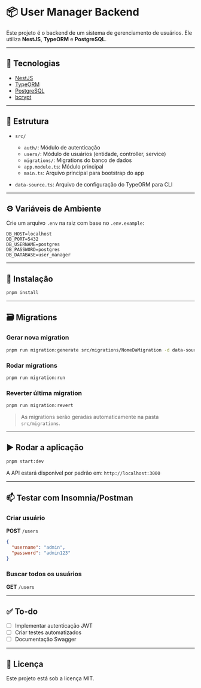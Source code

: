 # 📦 User Manager Backend

Este projeto é o backend de um sistema de gerenciamento de usuários. Ele utiliza **NestJS**, **TypeORM** e **PostgreSQL**.

---

## 🚀 Tecnologias

* [NestJS](https://nestjs.com/)
* [TypeORM](https://typeorm.io/)
* [PostgreSQL](https://www.postgresql.org/)
* [bcrypt](https://www.npmjs.com/package/bcrypt)

---

## 📁 Estrutura

* `src/`

  * `auth/`: Módulo de autenticação
  * `users/`: Módulo de usuários (entidade, controller, service)
  * `migrations/`: Migrations do banco de dados
  * `app.module.ts`: Módulo principal
  * `main.ts`: Arquivo principal para bootstrap do app
* `data-source.ts`: Arquivo de configuração do TypeORM para CLI

---

## ⚙️ Variáveis de Ambiente

Crie um arquivo `.env` na raiz com base no `.env.example`:

```env
DB_HOST=localhost
DB_PORT=5432
DB_USERNAME=postgres
DB_PASSWORD=postgres
DB_DATABASE=user_manager
```

---

## 🧪 Instalação

```bash
pnpm install
```

---

## 🗃️ Migrations

### Gerar nova migration

```bash
pnpm run migration:generate src/migrations/NomeDaMigration -d data-source.ts
```

### Rodar migrations

```bash
pnpm run migration:run
```

### Reverter última migration

```bash
pnpm run migration:revert
```

> As migrations serão geradas automaticamente na pasta `src/migrations`.

---

## ▶️ Rodar a aplicação

```bash
pnpm start:dev
```

A API estará disponível por padrão em: `http://localhost:3000`

---

## 📫 Testar com Insomnia/Postman

### Criar usuário

**POST** `/users`

```json
{
  "username": "admin",
  "password": "admin123"
}
```

### Buscar todos os usuários

**GET** `/users`

---

## ✅ To-do

* [ ] Implementar autenticação JWT
* [ ] Criar testes automatizados
* [ ] Documentação Swagger

---

## 📝 Licença

Este projeto está sob a licença MIT.

